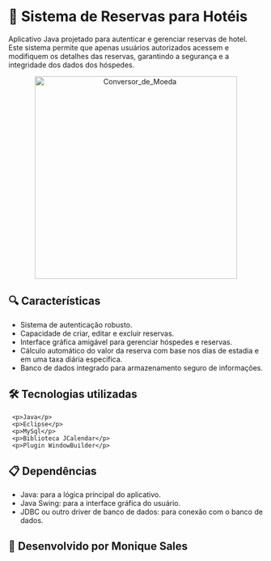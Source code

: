 # 🚀 Sistema de Reservas para Hotéis

Aplicativo Java projetado para autenticar e gerenciar reservas de hotel. Este sistema permite que apenas usuários autorizados acessem e modifiquem os detalhes das reservas, garantindo a segurança e a integridade dos dados dos hóspedes.

<p align="center">
<img src="https://github.com/diovani-dupont/ChallengeOne_Hotel_Alura/assets/109030838/5f1d5205-59eb-4d68-b17c-1c21d78b5f49" alt="Conversor_de_Moeda" width="400">
</p>

## 🔍 Características

- Sistema de autenticação robusto.
- Capacidade de criar, editar e excluir reservas.
- Interface gráfica amigável para gerenciar hóspedes e reservas.
- Cálculo automático do valor da reserva com base nos dias de estadia e em uma taxa diária específica.
- Banco de dados integrado para armazenamento seguro de informações.


## 🛠️ Tecnologias utilizadas

     <p>Java</p>
     <p>Eclipse</p>
     <p>MySql</p>
     <p>Biblioteca JCalendar</p>
     <p>Plugin WindowBuilder</p>
     

## 📋 Dependências

- Java: para a lógica principal do aplicativo.
- Java Swing: para a interface gráfica do usuário.
- JDBC ou outro driver de banco de dados: para conexão com o banco de dados.


## 🚀 Desenvolvido por Monique Sales




